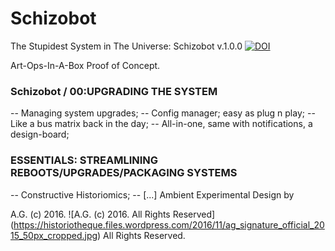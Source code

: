# Schizobot

The Stupidest System in The Universe: Schizobot v.1.0.0
[![DOI](https://zenodo.org/badge/68600054.svg)](https://zenodo.org/badge/latestdoi/68600054)

Art-Ops-In-A-Box Proof of Concept.

### Schizobot / 00:UPGRADING THE SYSTEM
 -- Managing system upgrades;
 -- Config manager; easy as plug n play;
 -- Like a bus matrix back in the day;
 -- All-in-one, same with notifications, a design-board;
 
### ESSENTIALS: STREAMLINING REBOOTS/UPGRADES/PACKAGING SYSTEMS
 -- Constructive Historiomics;
 -- [...]
Ambient Experimental Design by


A.G. (c) 2016. ![A.G. (c) 2016. All Rights Reserved]
(https://historiotheque.files.wordpress.com/2016/11/ag_signature_official_2015_50px_cropped.jpg) All Rights Reserved.

